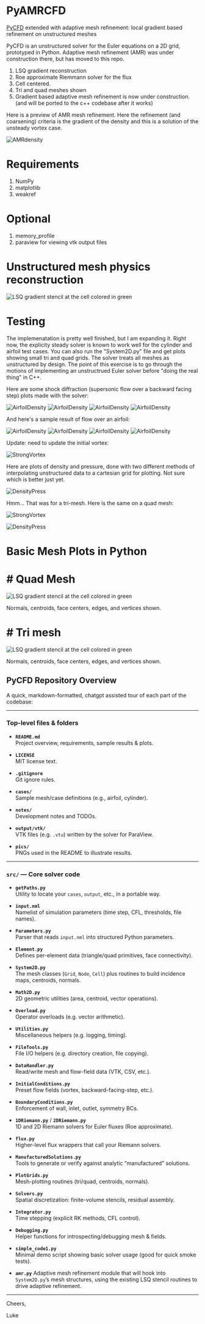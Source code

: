 # PyAMRCFD

[PyCFD](https://github.com/LukeMcCulloch/PyCFD) extended with adaptive mesh refinement: local gradient based refinement on unstructured meshes

PyCFD is an unstructured solver for the Euler equations on a 2D grid, prototyped in Python.  Adaptive mesh refinement (AMR) was under construction there, but has moved to this repo.

1. LSQ gradient reconstruction
2. Roe approximate Riemmann solver for the flux 
3. Cell centered.
4. Tri and quad meshes shown
5. Gradient based adaptive mesh refinement is now under construction.  (and will be ported to the c++ codebase after it works)


Here is a preview of AMR mesh refinement.  Here the refinement (and coarsening) criteria is the gradient of the density and this is a solution of the unsteady vortex case.

![AMRdensity](pics/DensityGradientBasedRefinement.png)

# Requirements

1. NumPy
2. matplotlib
3. weakref


# Optional
1. memory_profile
2. paraview for viewing vtk output files

# Unstructured mesh physics reconstruction

![LSQ gradient stencil at the cell colored in green](pics/stencil_57.png)



# Testing

The implemenatation is pretty well finished, but I am expanding it.  Right now, the explicity steady solver is known to work well for the cylinder and airfoil test cases.  You can also run the "System2D.py" file and get plots showing small tri and quad grids.  The solver treats all meshes as unstructured by design.  The point of this exercise is to go through the motions of implementing an unstructrued Euler solver before "doing the real thing" in C++.  

Here are some shock diffraction (supersonic flow over a backward facing step) plots made with the solver:

![AirfoilDensity](pics/test_cases/shock_diffraction/density.png)
![AirfoilDensity](pics/test_cases/shock_diffraction/mach.png)
![AirfoilDensity](pics/test_cases/shock_diffraction/mach_reflection_gridded.png)
![AirfoilDensity](pics/test_cases/shock_diffraction/pressure.png)


And here's a sample result of flow over an airfoil:

![AirfoilDensity](pics/test_cases/steady_airfoil/density.png)
![AirfoilDensity](pics/test_cases/steady_airfoil/x-velocity.png)
![AirfoilDensity](pics/test_cases/steady_airfoil/y-velocity.png)
![AirfoilDensity](pics/test_cases/steady_airfoil/pressure.png)


Update:  need to update the initial vortex:

![StrongVortex](pics/solution/AlmostVortex.png)



Here are plots of density and pressure, done with two different methods of interpolating unstructured data to a cartesian grid for plotting.  Not sure which is better just yet.

![DensityPress](pics/solution/DensityAndPressure.png)


Hmm... That was for a tri-mesh.  Here is the same on a quad mesh:


![StrongVortex](pics/solution/AlmostVortexQuad.png)


![DensityPress](pics/solution/DensityAndPressureQuad.png)


# Basic Mesh Plots in Python

# # Quad Mesh

![LSQ gradient stencil at the cell colored in green](pics/CarteasianCheckMesh.png)

Normals, centroids, face centers, edges, and vertices shown.

# # Tri mesh

![LSQ gradient stencil at the cell colored in green](pics/TriangularCheckMesh.png)

Normals, centroids, face centers, edges, and vertices shown.


## PyCFD Repository Overview

A quick, markdown-formatted, chatgpt assisted tour of each part of the codebase:


---

### Top-level files & folders

- **`README.md`**  
  Project overview, requirements, sample results & plots.

- **`LICENSE`**  
  MIT license text.

- **`.gitignore`**  
  Git ignore rules.

- **`cases/`**  
  Sample mesh/case definitions (e.g., airfoil, cylinder).

- **`notes/`**  
  Development notes and TODOs.

- **`output/vtk/`**  
  VTK files (e.g. `.vtu`) written by the solver for ParaView.

- **`pics/`**  
  PNGs used in the README to illustrate results.

---

### `src/` — Core solver code

- **`getPaths.py`**  
  Utility to locate your `cases`, `output`, etc., in a portable way.

- **`input.nml`**  
  Namelist of simulation parameters (time step, CFL, thresholds, file names).

- **`Parameters.py`**  
  Parser that reads `input.nml` into structured Python parameters.

- **`Element.py`**  
  Defines per-element data (triangle/quad primitives, face connectivity).

- **`System2D.py`**  
  The mesh classes (`Grid`, `Node`, `Cell`) plus routines to build incidence maps, centroids, normals.

- **`Math2D.py`**  
  2D geometric utilities (area, centroid, vector operations).

- **`Overload.py`**  
  Operator overloads (e.g. vector arithmetic).

- **`Utilities.py`**  
  Miscellaneous helpers (e.g. logging, timing).

- **`FileTools.py`**  
  File I/O helpers (e.g. directory creation, file copying).

- **`DataHandler.py`**  
  Read/write mesh and flow-field data (VTK, CSV, etc.).

- **`InitialConditions.py`**  
  Preset flow fields (vortex, backward-facing-step, etc.).

- **`BoundaryConditions.py`**  
  Enforcement of wall, inlet, outlet, symmetry BCs.

- **`1DRiemann.py`** / **`2DRiemann.py`**  
  1D and 2D Riemann solvers for Euler fluxes (Roe approximate).

- **`flux.py`**  
  Higher-level flux wrappers that call your Riemann solvers.

- **`ManufacturedSolutions.py`**  
  Tools to generate or verify against analytic “manufactured” solutions.

- **`PlotGrids.py`**  
  Mesh-plotting routines (tri/quad, centroids, normals).

- **`Solvers.py`**  
  Spatial discretization: finite-volume stencils, residual assembly.

- **`Integrator.py`**  
  Time stepping (explicit RK methods, CFL control).

- **`Debugging.py`**  
  Helper functions for introspecting/debugging mesh & fields.

- **`simple_code1.py`**  
  Minimal demo script showing basic solver usage (good for quick smoke tests).
  
- **`amr.py`** 
  Adaptive mesh refinement module that will hook into `System2D.py`’s mesh structures, 
  using the existing LSQ stencil routines to drive adaptive refinement.

---











Cheers,

Luke
